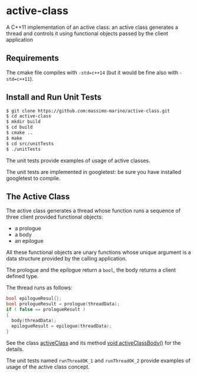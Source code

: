 # active-class
A C++11 implementation of an active class: an active class generates a thread and controls it using functional objects passed by the client application

## Requirements

The cmake file compiles with `-std=c++14` (but it would be fine also with `-std=c++11`).

## Install and Run Unit Tests

```bash
$ git clone https://github.com:massimo-marino/active-class.git
$ cd active-class
$ mkdir build
$ cd build
$ cmake ..
$ make
$ cd src/unitTests
$ ./unitTests
```
The unit tests provide examples of usage of active classes.

The unit tests are implemented in googletest: be sure you have installed googletest to compile.

## The Active Class

The active class generates a thread whose function runs a sequence of three client provided functional objects:

- a prologue
- a body
- an epilogue

All these functional objects are unary functions whose unique argument is a data structure provided by the calling application.

The prologue and the epilogue return a `bool`, the body returns a client defined type.

The thread runs as follows:

```C++
bool epilogueResul{};
bool prologueResult = prologue(threadData);
if ( false == prologueResult )
{
  body(threadData);
  epilogueResult = epilogue(threadData);
}
```
See the class [activeClass](https://github.com/massimo-marino/active-class/blob/master/src/activeClass.h#L50) and its method [void activeClassBody()](https://github.com/massimo-marino/active-class/blob/master/src/activeClass.h#L176)  for the details.

The unit tests named `runThreadOK_1` and `runThreadOK_2` provide examples of usage of the active class concept.
